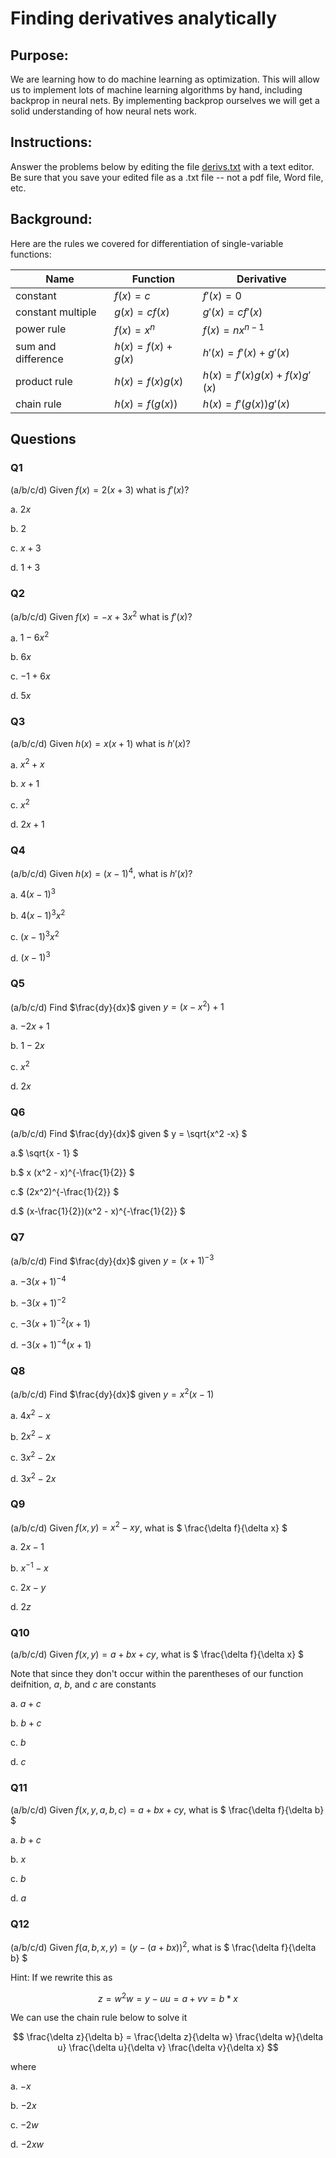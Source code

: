 # Finding derivatives analytically


## Purpose: 

We are learning how to do machine learning as optimization.  This will allow us to implement lots of machine learning algorithms by hand, including backprop in neural nets.  By implementing backprop ourselves we will get a solid understanding of how neural nets work.

## Instructions:  

Answer the problems below by editing the file [derivs.txt](derivs.txt) with a text editor.  Be sure that you save your edited file as a .txt file -- not a pdf file, Word file, etc.

## Background:

Here are the rules we covered for differentiation of single-variable functions:

| Name               | Function               | Derivative                       |
|--------------------|------------------------|----------------------------------|
| constant           | $`f(x) = c`$           | $`f'(x) = 0`$                    |
| constant multiple  | $`g(x) = cf(x)`$       | $`g'(x) = cf'(x)`$               |
| power rule         | $`f(x) = x^{n}`$       | $`f(x) = nx^{n-1}`$              |
| sum and difference | $`h(x) = f(x) + g(x)`$ | $`h'(x) = f'(x) + g'(x)`$        |
| product rule       | $`h(x) = f(x)g(x)`$    | $`h(x) = f'(x)g(x) + f(x)g'(x)`$ |
| chain rule         | $`h(x) = f(g(x))`$     | $`h(x) = f'(g(x))g'(x)`$         |

## Questions

### Q1

(a/b/c/d)
Given $`f(x) = 2(x + 3)`$ what is $`f'(x)`$?

a. $`2x`$

b. $`2`$

c. $`x + 3`$

d. $`1 + 3`$


### Q2

(a/b/c/d)
Given $`f(x) = -x + 3x^2`$ what is $`f'(x)`$?

a. $`1 - 6x^2`$

b. $`6x`$

c. $`-1 + 6x`$

d. $`5x`$

### Q3

(a/b/c/d)
Given $`h(x) = x(x+1)`$ what is $`h'(x)`$?

a. $` x^2 + x `$

b. $` x + 1 `$

c. $` x^2 `$

d. $` 2x+1 `$



### Q4

(a/b/c/d)
Given $` h(x) = (x - 1) ^ 4 `$, what is $`h'(x)`$?

a. $` 4(x-1)^3 `$

b. $` 4(x-1)^3 x^2 `$

c. $` (x-1)^3 x^2 `$

d. $` (x - 1)^3 `$



### Q5

(a/b/c/d)
Find $`\frac{dy}{dx}`$ given
$` y = (x - x^2) + 1 `$


a. $` -2x + 1 `$

b. $` 1 - 2x `$

c. $` x^2 `$

d. $` 2x `$



### Q6

(a/b/c/d)
Find $`\frac{dy}{dx}`$ given
$` y = \sqrt{x^2 -x} `$


a.$`  \sqrt{x - 1} `$

b.$` x (x^2 - x)^{-\frac{1}{2}} `$

c.$` (2x^2)^{-\frac{1}{2}} `$

d.$` (x-\frac{1}{2})(x^2 - x)^{-\frac{1}{2}} `$



### Q7

(a/b/c/d)
Find $`\frac{dy}{dx}`$ given
$` y = (x + 1) ^ {-3} `$


a. $` -3(x+1)^{-4} `$

b. $` -3(x+1)^{-2} `$

c. $` -3(x+1)^{-2}(x+1) `$

d. $` -3(x+1)^{-4}(x+1) `$



### Q8

(a/b/c/d)
Find $`\frac{dy}{dx}`$ given
$` y = x^2(x-1) `$


a. $`4x^2 - x `$

b. $`2x^2 - x `$

c. $`3x^2 - 2x `$

d. $`3x^2 - 2x `$




### Q9

(a/b/c/d)
Given $`f(x,y) = x^2 - xy`$,
what is $` \frac{\delta f}{\delta x} `$


a. $` 2x -1 `$

b. $` x^{-1} -x `$

c. $` 2x -y `$

d. $` 2z `$



### Q10

(a/b/c/d)
Given $`f(x,y) = a + bx + cy`$,
what is $` \frac{\delta f}{\delta x} `$

Note that since they don't occur within the parentheses of our function deifnition, $a$, $b$, and $c$ are constants


a. $` a + c `$

b. $` b + c `$

c. $` b `$

d. $` c `$



### Q11

(a/b/c/d)
Given $`f(x,y, a, b, c) = a + bx + cy`$,
what is $` \frac{\delta f}{\delta b} `$


a. $` b + c`$

b. $` x`$

c. $` b`$

d. $` a`$



### Q12

(a/b/c/d)
Given $`f(a, b, x, y) = (y - (a + bx)) ^2`$,
what is $` \frac{\delta f}{\delta b} `$

Hint: If we rewrite this as 

```math

z = w^2

w = y - u

u = a + v

v = b * x

```

We can use the chain rule below to solve it

```math

\frac{\delta z}{\delta b}
= 
\frac{\delta z}{\delta w}
\frac{\delta w}{\delta u}
\frac{\delta u}{\delta v}
\frac{\delta v}{\delta x}

```

where 



a. $`-x`$

b. $`-2x`$

c. $`-2w`$

d. $` -2xw`$






